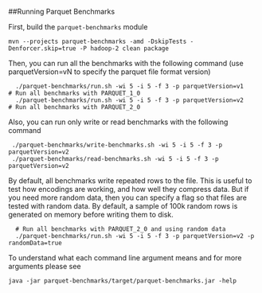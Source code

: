 <!--
  ~ Licensed to the Apache Software Foundation (ASF) under one
  ~ or more contributor license agreements.  See the NOTICE file
  ~ distributed with this work for additional information
  ~ regarding copyright ownership.  The ASF licenses this file
  ~ to you under the Apache License, Version 2.0 (the
  ~ "License"); you may not use this file except in compliance
  ~ with the License.  You may obtain a copy of the License at
  ~
  ~   http://www.apache.org/licenses/LICENSE-2.0
  ~
  ~ Unless required by applicable law or agreed to in writing,
  ~ software distributed under the License is distributed on an
  ~ "AS IS" BASIS, WITHOUT WARRANTIES OR CONDITIONS OF ANY
  ~ KIND, either express or implied.  See the License for the
  ~ specific language governing permissions and limitations
  ~ under the License.
  -->
  
##Running Parquet Benchmarks

First, build the ``parquet-benchmarks`` module

```
mvn --projects parquet-benchmarks -amd -DskipTests -Denforcer.skip=true -P hadoop-2 clean package
```

Then, you can run all the benchmarks with the following command (use parquetVersion=vN to specify
the parquet file format version)

```
  ./parquet-benchmarks/run.sh -wi 5 -i 5 -f 3 -p parquetVersion=v1     # Run all benchmarks with PARQUET_1_0
  ./parquet-benchmarks/run.sh -wi 5 -i 5 -f 3 -p parquetVersion=v2     # Run all benchmarks with PARQUET_2_0
```

Also, you can run only write or read benchmarks with the following command

```
 ./parquet-benchmarks/write-benchmarks.sh -wi 5 -i 5 -f 3 -p parquetVersion=v2
 ./parquet-benchmarks/read-benchmarks.sh -wi 5 -i 5 -f 3 -p parquetVersion=v2
```

By default, all benchmarks write repeated rows to the file. This is useful to test how encodings are working,
and how well they compress data. But if you need more random data, then you can specify a flag so that files
are tested with random data. By default, a sample of 100k random rows is generated on memory before writing them
to disk.

```
  # Run all benchmarks with PARQUET_2_0 and using random data
  ./parquet-benchmarks/run.sh -wi 5 -i 5 -f 3 -p parquetVersion=v2 -p randomData=true
```

To understand what each command line argument means and for more arguments please see

```
java -jar parquet-benchmarks/target/parquet-benchmarks.jar -help
```